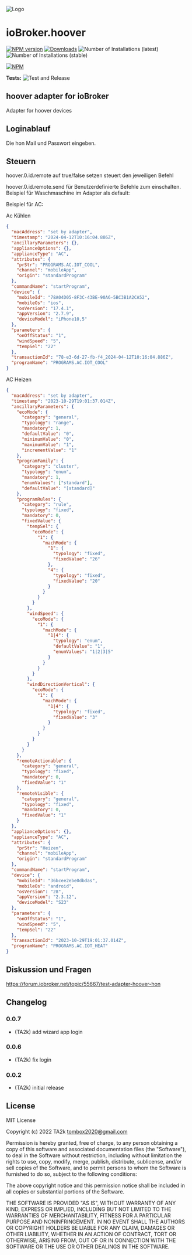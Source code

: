 ![Logo](admin/hoover.png)

# ioBroker.hoover

[![NPM version](https://img.shields.io/npm/v/iobroker.hoover.svg)](https://www.npmjs.com/package/iobroker.hoover)
[![Downloads](https://img.shields.io/npm/dm/iobroker.hoover.svg)](https://www.npmjs.com/package/iobroker.hoover)
![Number of Installations (latest)](https://iobroker.live/badges/hoover-installed.svg)
![Number of Installations (stable)](https://iobroker.live/badges/hoover-stable.svg)

[![NPM](https://nodei.co/npm/iobroker.hoover.png?downloads=true)](https://nodei.co/npm/iobroker.hoover/)

**Tests:** ![Test and Release](https://github.com/TA2k/ioBroker.hoover/workflows/Test%20and%20Release/badge.svg)

## hoover adapter for ioBroker

Adapter for hoover devices

## Loginablauf

Die hon Mail und Passwort eingeben.

## Steuern

hoover.0.id.remote auf true/false setzen steuert den jeweiligen Befehl

hoover.0.id.remote.send für Benutzerdefinierte Befehle zum einschalten.
Beispiel für Waschmaschine im Adapter als default:

Beispiel für AC:

Ac Kühlen

```json
{
  "macAddress": "set by adapter",
  "timestamp": "2024-04-12T10:16:04.886Z",
  "ancillaryParameters": {},
  "applianceOptions": {},
  "applianceType": "AC",
  "attributes": {
    "prStr": "PROGRAMS.AC.IOT_COOL",
    "channel": "mobileApp",
    "origin": "standardProgram"
  },
  "commandName": "startProgram",
  "device": {
    "mobileId": "78A04D05-8F3C-43BE-90A6-5BC3B1A2CA52",
    "mobileOs": "ios",
    "osVersion": "17.4.1",
    "appVersion": "2.7.9",
    "deviceModel": "iPhone10,5"
  },
  "parameters": {
    "onOffStatus": "1",
    "windSpeed": "5",
    "tempSel": "22"
  },
  "transactionId": "78-e3-6d-27-fb-f4_2024-04-12T10:16:04.886Z",
  "programName": "PROGRAMS.AC.IOT_COOL"
}
```

AC Heizen

```json
{
  "macAddress": "set by adapter",
  "timestamp": "2023-10-29T19:01:37.014Z",
  "ancillaryParameters": {
    "ecoMode": {
      "category": "general",
      "typology": "range",
      "mandatory": 1,
      "defaultValue": "0",
      "minimumValue": "0",
      "maximumValue": "1",
      "incrementValue": "1"
    },
    "programFamily": {
      "category": "cluster",
      "typology": "enum",
      "mandatory": 1,
      "enumValues": ["standard"],
      "defaultValue": "[standard]"
    },
    "programRules": {
      "category": "rule",
      "typology": "fixed",
      "mandatory": 0,
      "fixedValue": {
        "tempSel": {
          "ecoMode": {
            "1": {
              "machMode": {
                "1": {
                  "typology": "fixed",
                  "fixedValue": "26"
                },
                "4": {
                  "typology": "fixed",
                  "fixedValue": "20"
                }
              }
            }
          }
        },
        "windSpeed": {
          "ecoMode": {
            "1": {
              "machMode": {
                "1|4": {
                  "typology": "enum",
                  "defaultValue": "1",
                  "enumValues": "1|2|3|5"
                }
              }
            }
          }
        },
        "windDirectionVertical": {
          "ecoMode": {
            "1": {
              "machMode": {
                "1|4": {
                  "typology": "fixed",
                  "fixedValue": "3"
                }
              }
            }
          }
        }
      }
    },
    "remoteActionable": {
      "category": "general",
      "typology": "fixed",
      "mandatory": 0,
      "fixedValue": "1"
    },
    "remoteVisible": {
      "category": "general",
      "typology": "fixed",
      "mandatory": 0,
      "fixedValue": "1"
    }
  },
  "applianceOptions": {},
  "applianceType": "AC",
  "attributes": {
    "prStr": "Heizen",
    "channel": "mobileApp",
    "origin": "standardProgram"
  },
  "commandName": "startProgram",
  "device": {
    "mobileId": "36bcee2ebe0dbdas",
    "mobileOs": "android",
    "osVersion": "28",
    "appVersion": "2.3.12",
    "deviceModel": "S23"
  },
  "parameters": {
    "onOffStatus": "1",
    "windSpeed": "5",
    "tempSel": "22"
  },
  "transactionId": "2023-10-29T19:01:37.014Z",
  "programName": "PROGRAMS.AC.IOT_HEAT"
}
```

## Diskussion und Fragen

<https://forum.iobroker.net/topic/55667/test-adapter-hoover-hon>

## Changelog

### 0.0.7

- (TA2k) add wizard app login

### 0.0.6

- (TA2k) fix login

### 0.0.2

- (TA2k) initial release

## License

MIT License

Copyright (c) 2022 TA2k <tombox2020@gmail.com>

Permission is hereby granted, free of charge, to any person obtaining a copy
of this software and associated documentation files (the "Software"), to deal
in the Software without restriction, including without limitation the rights
to use, copy, modify, merge, publish, distribute, sublicense, and/or sell
copies of the Software, and to permit persons to whom the Software is
furnished to do so, subject to the following conditions:

The above copyright notice and this permission notice shall be included in all
copies or substantial portions of the Software.

THE SOFTWARE IS PROVIDED "AS IS", WITHOUT WARRANTY OF ANY KIND, EXPRESS OR
IMPLIED, INCLUDING BUT NOT LIMITED TO THE WARRANTIES OF MERCHANTABILITY,
FITNESS FOR A PARTICULAR PURPOSE AND NONINFRINGEMENT. IN NO EVENT SHALL THE
AUTHORS OR COPYRIGHT HOLDERS BE LIABLE FOR ANY CLAIM, DAMAGES OR OTHER
LIABILITY, WHETHER IN AN ACTION OF CONTRACT, TORT OR OTHERWISE, ARISING FROM,
OUT OF OR IN CONNECTION WITH THE SOFTWARE OR THE USE OR OTHER DEALINGS IN THE
SOFTWARE.

```

```
